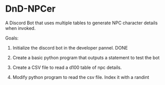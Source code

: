 # DnD-NPCer
A Discord Bot that uses multiple tables to generate NPC character details when invoked.

Goals:

1) Initialize the discord bot in the developer pannel. DONE

2) Create a basic python program that outputs a statement to test the bot

3) Create a CSV file to read a d100 table of npc details.

4) Modify python program to read the csv file. Index it with a randint 
